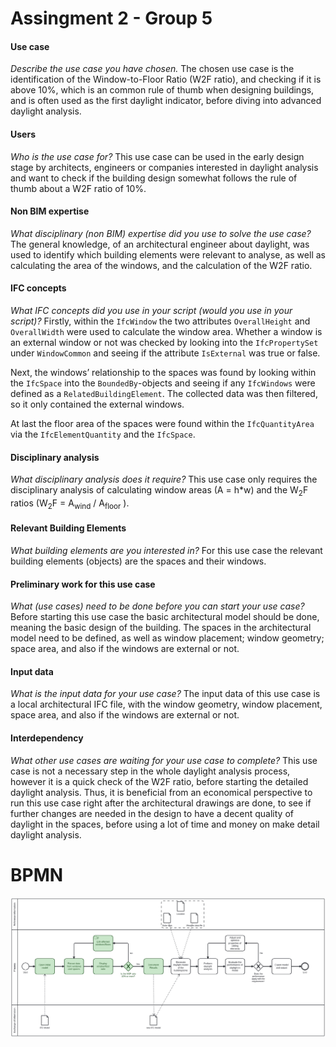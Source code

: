 
# Assingment 2 - Group 5
#### Use case
*Describe the use case you have chosen.*
The chosen use case is the identification of the Window-to-Floor Ratio (W2F ratio), and checking if it is above 10%, which is an common rule of thumb when designing buildings, and is often used as the first daylight indicator, before diving into advanced daylight analysis. 
#### Users
*Who is the use case for?* 
This use case can be used in the early design stage by architects, engineers or companies interested in daylight analysis and want to check if the building design somewhat follows the rule of thumb about a W2F ratio of 10%.
#### Non BIM expertise
*What disciplinary (non BIM) expertise did you use to solve the use case?*
The general knowledge, of an architectural engineer about daylight, was used to identify which building elements were relevant to analyse, as well as calculating the area of the windows, and the calculation of the W2F ratio. 
#### IFC concepts
*What IFC concepts did you use in your script (would you use in your script)?*
Firstly, within the `IfcWindow` the two attributes `OverallHeight` and `OverallWidth` were used to calculate the window area. Whether a window is an external window or not was checked by looking into the `IfcPropertySet` under `WindowCommon` and seeing if the attribute `IsExternal` was true or false.

Next, the windows’ relationship to the spaces was found by looking within the `IfcSpace` into the `BoundedBy`-objects and seeing if any `IfcWindows` were defined as a `RelatedBuildingElement`. The collected data was then filtered, so it only contained the external windows.

At last the floor area of the spaces were found within the `IfcQuantityArea` via the `IfcElementQuantity` and the `IfcSpace`.

#### Disciplinary analysis
*What disciplinary analysis does it require?*
This use case only requires the disciplinary analysis of calculating window areas (A = h*w) and the W<sub>2</sub>F ratios (W<sub>2</sub>F = A<sub>wind</sub> / A<sub>floor</sub> ).
#### Relevant Building Elements
*What building elements are you interested in?*
For this use case the relevant building elements (objects) are the spaces and their windows. 
#### Preliminary work for this use case
*What (use cases) need to be done before you can start your use case?*
Before starting this use case the basic architectural model should be done, meaning the basic design of the building. The spaces in the architectural model need to be defined, as well as window placement; window geometry; space area, and also if the windows are external or not.
#### Input data
*What is the input data for your use case?*
The input data of this use case is a local architectural IFC file, with the window geometry, window placement, space area, and also if the windows are external or not.
#### Interdependency
*What other use cases are waiting for your use case to complete?*
This use case is not a necessary step in the whole daylight analysis process, however it is a quick check of the W2F ratio, before starting the detailed daylight analysis. Thus, it is beneficial from an economical perspective to run this use case right after the architectural drawings are done, to see if further changes are needed in the design to have a decent quality of daylight in the spaces, before using a lot of time and money on make detail daylight analysis. 



# BPMN
<img src="./images/diagram_full_version.svg">
